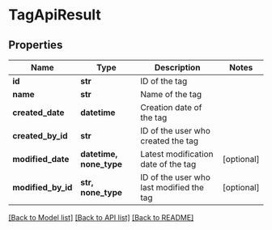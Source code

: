 # TagApiResult


## Properties
Name | Type | Description | Notes
------------ | ------------- | ------------- | -------------
**id** | **str** | ID of the tag | 
**name** | **str** | Name of the tag | 
**created_date** | **datetime** | Creation date of the tag | 
**created_by_id** | **str** | ID of the user who created the tag | 
**modified_date** | **datetime, none_type** | Latest modification date of the tag | [optional] 
**modified_by_id** | **str, none_type** | ID of the user who last modified the tag | [optional] 

[[Back to Model list]](../README.md#documentation-for-models) [[Back to API list]](../README.md#documentation-for-api-endpoints) [[Back to README]](../README.md)


